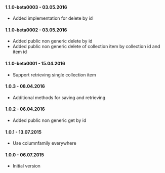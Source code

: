 #### 1.1.0-beta0003 - 03.05.2016
* Added implementation for delete by id

#### 1.1.0-beta0002 - 03.05.2016
* Added public non generic delete by id
* Added public non generic delete of collection item by collection id and item id

#### 1.1.0-beta0001 - 15.04.2016
* Support retrieving single collection item

#### 1.0.3 - 08.04.2016
* Additional methods for saving and retrieving

#### 1.0.2 - 06.04.2016
* Added public non generic get by id

#### 1.0.1 - 13.07.2015
* Use columnfamily everywhere

#### 1.0.0 - 06.07.2015
* Initial version

